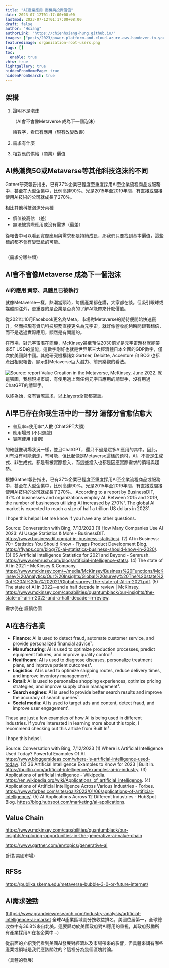 ```yaml
---
title: "AI產業應用 商機與投資價值"
date: 2023-07-12T01:17:00+08:00
lastmod: 2023-07-12T01:17:00+08:00
draft: false
author: "Hsiang"
authorLink: "https://chienhsiang-hung.github.io/"
images: ["posts/2023/power-platform-and-cloud-azure-aws-handover-to-your-colleagues/organization-root-users.png"]
featuredimage: organization-root-users.png
tags: []
toc:
  enable: true
zhtw: true
lightgallery: true
hiddenFromHomePage: true
hiddenFromSearch: true
---
```

## 架構
1. 證明不是泡沫

    （AI會不會像Metaverse 成為下一個泡沫）

    給數字，看已有應用（現有改變改善）
2. 需求有什麼
3. 相對應的供給（商業）價值
## AI熱潮與5G或Metaverse等其他科技泡沫的不同
Gatner研究報告指出，已有37%企業已輕度至重度採用AI至企業流程商品或服務中，甚至在大型企業中，比例高達90%。光是2015年至2019年間，有直接或間接使用AI技術的公司就成長了270%。

相比其他科技泡沫分兩種
- 價值被高估 （差）
- 無法被實際應用或沒有需求（最差）

從報告中可以看到實際應用與需求都是持續成長，那我們只要找到基本價值，這些標的都不會有變壁紙的可能。
## 
（需求分哪些類）


## AI會不會像Metaverse 成為下一個泡沫
### AI的應用 實際、具體且已被執行

就像Metaverse一樣，熱潮當頭時，每個產業都在講，大家都在談。但吸引眼球或媒體關注外，更重要的是企業是否真的了解AI能帶來什麼價值。

從2021年10月Facebook更名為Meta，市場對Metaverse的期待便開始快速竄升，然而把現有資訊科技服務直接更名為元宇宙，就好像營收能夠瞬間跟著翻倍，而不是透過實際應用，顯然是有問題的。

在市場，對元宇宙潛在商機，McKinsey甚至預估2030前光是元宇宙題材就能帶來5T USD的量能，這數字剛好也就是世界第三大經濟體日本全國的GDP數字，僅次於美國與中國。其他研究機構諸如Gartner, Deloitte, Accenture 和 BCG 也都產出相似報告，顯示對Metaverse巨大潛力、前景樂觀的看法。

![Source: report Value Creation in the Metaverse, McKinsey, June 2022.](https://publika.skema.edu/wp-content/uploads/2022/10/Couches-metavers.pddng.webp "Source: report Value Creation in the Metaverse, McKinsey, June 2022.")
就這張圖，我想現場市調，有使用過上面任何元宇宙應用的請舉手，沒有用過ChatGPT的請舉手。

以終為始，沒有實際需求，以上layers全部都空談。

## AI早已存在你我生活中的一部分 這部分會愈佔愈大
- 普及率=使用率*人數 (ChatGPT大勝)
- 應用場景 (不只遊戲)
- 實際使用 (舉例)

的確就像現場狀況一樣，並且ChatGPT，還只不過是眾多AI應用的其中。因此，AI有沒有可能泡沫，有可能，但比起像是Metaverse這樣的題材，AI，不管是生成式、非生成式，都是有被實際投入，而這些投入也都是因應實際需求的領域與趨勢。

根據Gatner報告指出，已有37%企業已輕度至重度採用AI至企業流程商品或服務中，甚至在大型企業中，比例高達90%。光是2015年至2019年間，有直接或間接使用AI技術的公司就成長了270%。
According to a report by BusinessDIT, 37% of businesses and organizations employ AI. Between 2015 and 2019, the number of businesses utilizing AI increased by 270%¹. The global AI market is expected to reach a size of half a trillion US dollars in 2023¹. 

I hope this helps! Let me know if you have any other questions.

Source: Conversation with Bing, 7/13/2023
(1) How Many Companies Use AI 2023: AI Usage Statistics & More - BusinessDIT. https://www.businessdit.com/ai-in-business-statistics/.
(2) AI in Business: 70+ Statistics You Should Know - Flyaps Product Development Blog. https://flyaps.com/blog/70-ai-statistics-business-should-know-in-2020/.
(3) 65 Artificial Intelligence Statistics for 2021 and Beyond - Semrush. https://www.semrush.com/blog/artificial-intelligence-stats/.
(4) The state of AI in 2021 - McKinsey & Company. https://www.mckinsey.com/~/media/McKinsey/Business%20Functions/McKinsey%20Analytics/Our%20Insights/Global%20survey%20The%20state%20of%20AI%20in%202021/Global-survey-The-state-of-AI-in-2021.pdf.
(5) The state of AI in 2022—and a half decade in review | McKinsey. https://www.mckinsey.com/capabilities/quantumblack/our-insights/the-state-of-ai-in-2022-and-a-half-decade-in-review.

需求仍在 謹慎估價

## AI在各行各業
- **Finance**: AI is used to detect fraud, automate customer service, and provide personalized financial advice¹.
- **Manufacturing**: AI is used to optimize production processes, predict equipment failures, and improve quality control².
- **Healthcare**: AI is used to diagnose diseases, personalize treatment plans, and improve patient outcomes¹.
- **Logistics**: AI is used to optimize shipping routes, reduce delivery times, and improve inventory management¹.
- **Retail**: AI is used to personalize shopping experiences, optimize pricing strategies, and improve supply chain management¹.
- **Search engines**: AI is used to provide better search results and improve the accuracy of search queries¹.
- **Social media**: AI is used to target ads and content, detect fraud, and improve user engagement¹.

These are just a few examples of how AI is being used in different industries. If you're interested in learning more about this topic, I recommend checking out this article from Built In².

I hope this helps!.

Source: Conversation with Bing, 7/12/2023
(1) Where is Artificial Intelligence Used Today? Powerful Examples Of AI. https://www.bloggersideas.com/where-is-artificial-intelligence-used-today/.
(2) 36 Artificial Intelligence Examples to Know for 2023 | Built In. https://builtin.com/artificial-intelligence/examples-ai-in-industry.
(3) Applications of artificial intelligence - Wikipedia. https://en.wikipedia.org/wiki/Applications_of_artificial_intelligence.
(4) Applications of Artificial Intelligence Across Various Industries - Forbes. https://www.forbes.com/sites/qai/2023/01/06/applications-of-artificial-intelligence/.
(5) AI Applications Across 12 Different Industries - HubSpot Blog. https://blog.hubspot.com/marketing/ai-applications.

## Value Chain
https://www.mckinsey.com/capabilities/quantumblack/our-insights/exploring-opportunities-in-the-generative-ai-value-chain

https://www.gartner.com/en/topics/generative-ai

(針對美國市場)

## RFSs
https://publika.skema.edu/metaverse-bubble-3-0-or-future-internet/

## AI需求強勁
(https://www.grandviewresearch.com/industry-analysis/artificial-intelligence-ai-market
全球AI產業區域劃分按收益排名，美國位居第一，全球總收益中有36.8%來自北美。這要歸功於美國政府對AI應用的重視，其政府鼓勵所有產業採用AI在各企業中…)


從前面的介紹我們看到美國AI發展對經濟以及市場帶來的影響，但具體來講有哪些產業或領域是我們應該關注的？這裡分為幾個區塊討論。

（具體的發展）



